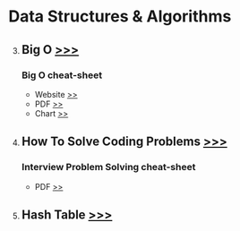 # Data Structures & Algorithms

3. ## Big O [>>>](./3.BigO)

    ### Big O cheat-sheet

    - Website [>>](https://www.bigocheatsheet.com/)
    - PDF [>>](./3.BigO/reference/BigO-cheat-sheet-1.pdf)
    - Chart [>>](./3.BigO/references/Big-O_complexity_chart.PNG)

4. ## How To Solve Coding Problems [>>>](./4.HowToSolveCodingProblems)

    ### Interview Problem Solving cheat-sheet

    - PDF [>>](./4.HowToSolveCodingProblems/ref/problemSolving.pdf)

7. ## Hash Table [>>>](./7.DataStructure_HashTable)